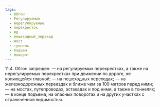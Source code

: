 ```yaml
---
tags:
  - Обгон
  - Регулируемые
  - нерегулируемые
  - перекресток
  - жд
  - пешеходный_переход
  - мост
  - туннель
  - подъем
  - поворот
---
```


11.4. Обгон запрещен:
—	на регулируемых перекрестках, а также на нерегулируемых перекрестках при движении по дороге, не являющейся главной;
—	на пешеходных переходах;
—	на железнодорожных переездах и ближе чем за 100 метров перед ними;
—	на мостах, путепроводах, эстакадах и под ними, а также в тоннелях;
—	в конце подъема, на опасных поворотах и на других участках с ограниченной видимостью.